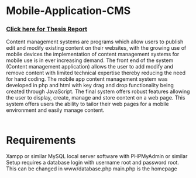 # Mobile-Application-CMS

### [Click here for Thesis Report](https://www.academia.edu/6652747/Mobile_Application_Content_Management_System)

Content management systems are programs which allow users to publish edit and modify existing content on their websites, with the growing use of mobile devices the implementation of content management systems for mobile use is in ever increasing demand. The front end of the system (Content management application) allows the user to add modify and remove content with limited technical expertise thereby reducing the need for hand coding. The mobile app content management system was developed in php and html with key drag and drop functionality being created through JavaScript. The final system offers robust features allowing the user to display, create, manage and store content on a web page. This system offers users the ability to tailor their web pages for a mobile environment and easily manage content.<br><br>


<h1>Requirements</h1>
Xampp or similar MySQL local server software with PHPMyAdmin or similar
Setup requires a database login with username root and password root. This can be changed in www/database.php
main.php is the homepage
